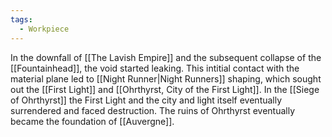 ```yaml
---
tags:
  - Workpiece
---
```

In the downfall of [[The Lavish Empire]] and the subsequent collapse of the [[Fountainhead]], the void started leaking. This intitial contact with the material plane led to [[Night Runner|Night Runners]] shaping, which sought out the [[First Light]] and [[Ohrthyrst, City of the First Light]]. 
In the [[Siege of Ohrthyrst]] the First Light and the city and light itself eventually surrendered and faced destruction. The ruins of Ohrthyrst eventually became the foundation of [[Auvergne]].  